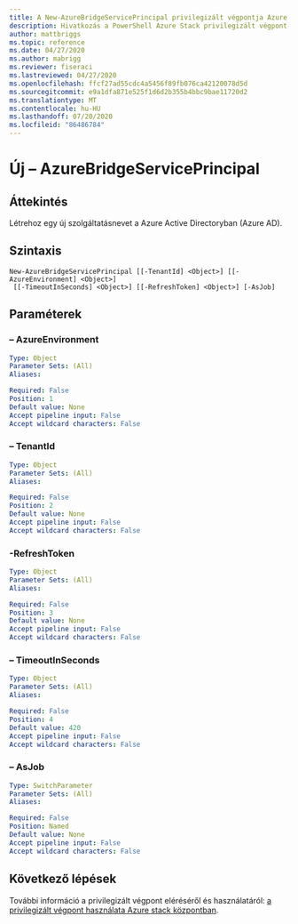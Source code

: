```yaml
---
title: A New-AzureBridgeServicePrincipal privilegizált végpontja Azure Stack hubhoz
description: Hivatkozás a PowerShell Azure Stack privilegizált végpont-New-AzureBridgeServicePrincipal
author: mattbriggs
ms.topic: reference
ms.date: 04/27/2020
ms.author: mabrigg
ms.reviewer: fiseraci
ms.lastreviewed: 04/27/2020
ms.openlocfilehash: ffcf27ad55cdc4a5456f89fb076ca42120078d5d
ms.sourcegitcommit: e9a1dfa871e525f1d6d2b355b4bbc9bae11720d2
ms.translationtype: MT
ms.contentlocale: hu-HU
ms.lasthandoff: 07/20/2020
ms.locfileid: "86486784"
---
```

# <a name="new-azurebridgeserviceprincipal"></a>Új – AzureBridgeServicePrincipal

## <a name="synopsis"></a>Áttekintés
Létrehoz egy új szolgáltatásnevet a Azure Active Directoryban (Azure AD).

## <a name="syntax"></a>Szintaxis

```
New-AzureBridgeServicePrincipal [[-TenantId] <Object>] [[-AzureEnvironment] <Object>]
 [[-TimeoutInSeconds] <Object>] [[-RefreshToken] <Object>] [-AsJob]
```

## <a name="parameters"></a>Paraméterek

### <a name="-azureenvironment"></a>– AzureEnvironment
 

```yaml
Type: Object
Parameter Sets: (All)
Aliases:

Required: False
Position: 1
Default value: None
Accept pipeline input: False
Accept wildcard characters: False
```

### <a name="-tenantid"></a>– TenantId
 

```yaml
Type: Object
Parameter Sets: (All)
Aliases:

Required: False
Position: 2
Default value: None
Accept pipeline input: False
Accept wildcard characters: False
```

### <a name="-refreshtoken"></a>-RefreshToken
 

```yaml
Type: Object
Parameter Sets: (All)
Aliases:

Required: False
Position: 3
Default value: None
Accept pipeline input: False
Accept wildcard characters: False
```

### <a name="-timeoutinseconds"></a>– TimeoutInSeconds
 

```yaml
Type: Object
Parameter Sets: (All)
Aliases:

Required: False
Position: 4
Default value: 420
Accept pipeline input: False
Accept wildcard characters: False
```

### <a name="-asjob"></a>– AsJob


```yaml
Type: SwitchParameter
Parameter Sets: (All)
Aliases:

Required: False
Position: Named
Default value: None
Accept pipeline input: False
Accept wildcard characters: False
```

## <a name="next-steps"></a>Következő lépések

További információ a privilegizált végpont eléréséről és használatáról: [a privilegizált végpont használata Azure stack központban](../../operator/azure-stack-privileged-endpoint.md).
